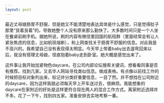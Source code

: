 ```yaml
---
layout: post
---
```


最近丈母娘肠胃不舒服，但是她又不能清楚地表达具体是什么感觉，只是觉得肚子那里“艮着艮着”的。导致她整个人没有原来那么勤快了。大多数时间只是一个人坐在餐桌前刷手机。据她所说，刷的内容有微信里回国的航班群（里面经常会有让人紧张焦虑的信息，比如航班熔断），和上网查找关于肠胃不舒服的信息。对此我是不高兴的。我希望自己没有表现得太明显。今天早上带着baby出去遛弯回来以后，我没有搭理丈母娘，径直抱着baby走到卧室。她大概是感觉出来了。

这件事让我开始加紧物色daycare。在公司内部论坛搜索关键词，想看看同事是否有推荐。找到几家。又去华人网站寻找类似信息。做成表格。有点像以前找工作的时候把目标对象列出来，标记并分类好重要信息，一目了然。并不想找在公司附近的daycare，因为这样我就必须每天早上开车送过去，很麻烦。我能想象的daycare在家附近的好处是这样更符合现在两人的混合工作方式。离家附近选择并不多。花了一下午，找到四五家。准备安排去实地考察一番。